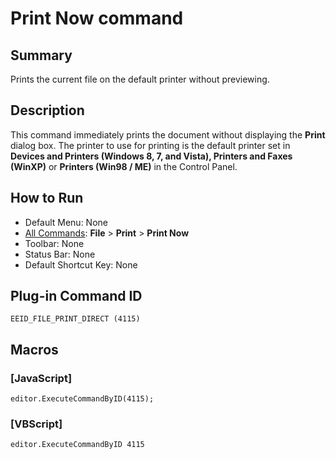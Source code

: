 # Print Now command

## Summary

Prints the current file on the default printer without previewing.

## Description

This command immediately prints the document without displaying the **Print** dialog box. The printer to use for printing is the default printer
set in **Devices and Printers (Windows 8, 7, and Vista), Printers and Faxes (WinXP)** or **Printers (Win98 / ME)** in the Control Panel.

## How to Run

- Default Menu: None
- [All Commands](../tools/all_commands): **File** \> **Print** \> **Print Now**
- Toolbar: None
- Status Bar: None
- Default Shortcut Key: None

## Plug-in Command ID

```
EEID_FILE_PRINT_DIRECT (4115)```

## Macros

### \[JavaScript\]

```
editor.ExecuteCommandByID(4115);
```

### \[VBScript\]

```
editor.ExecuteCommandByID 4115
```
